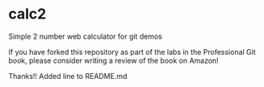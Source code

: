 # calc2
Simple 2 number web calculator for git demos

If you have forked this repository as part of the labs in the Professional Git book, please consider writing a review of the book on Amazon!

Thanks!!
Added line to README.md
